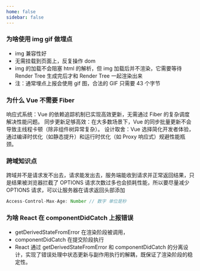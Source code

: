 ```yaml
---
home: false
sidebar: false
---
```


### 为啥使用 img gif 做埋点

- img 兼容性好
- 无需挂载到页面上，反复操作 dom
- img 的加载不会阻塞 html 的解析，但 img 加载后并不渲染，它需要等待 Render Tree 生成完后才和 Render Tree 一起渲染出来
- 注：通常埋点上报会使用 gif 图，合法的 GIF 只需要 43 个字节

### 为什么 Vue 不需要 Fiber

响应式系统：Vue 的依赖追踪机制已实现高效更新，无需通过 Fiber 的复杂调度解决性能问题。
同步更新足够高效：在大多数场景下，Vue 的同步批量更新不会导致主线程卡顿（除非组件树异常复杂）。
设计取舍：Vue 选择简化开发者体验，通过编译时优化（如静态提升）和运行时优化（如 Proxy 响应式）规避性能瓶颈。
<img :src="$withBase('./images/daily-blog/vue-diff-react1.png')" class="show-in-center">

### 跨域知识点

跨域并不是请求发不出去，请求能发出去，服务端能收到请求并正常返回结果，只是结果被浏览器拦截了
OPTIONS 请求次数过多也会损耗性能，所以要尽量减少 OPTIONS 请求，可以让服务器在请求返回头部添加

```js
Access-Control-Max-Age: Number // 数字 单位是秒
```

### 为啥 React 在 componentDidCatch 上报错误

- getDerivedStateFromError 在渲染阶段被调用，
- componentDidCatch 在提交阶段执行
- React 通过 getDerivedStateFromError 和 componentDidCatch 的分离设计，实现了错误处理中状态更新与副作用执行的解耦，既保证了渲染阶段的稳定性。
